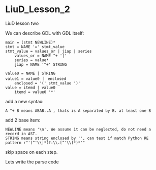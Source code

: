 # LiuD_Lesson_2
LiuD lesson two

We can describe GDL with GDL itself:

    main = (stmt NEWLINE)*
    stmt = NAME '=' stmt_value
    stmt_value = values_or | jiap | series
        values_or = NAME ^+ '|'
        series = value*
        jiap = NAME '^+' STRING

    value0 = NAME | STRING
    value1 = value0 ｜ enclosed
        enclosed = '(' stmt_value ')'
    value = itemd | value0
        itemd = value0 '*'


add a new syntax:

    A ^+ B means ABAB..A , thats is A separated by B. at least one B

add 2 base item:

    NEWLINE means '\n'. We assume it can be neglected, do not need a record in AST.
    STRING means string enclosed by '', can test if match Python RE pattern r"'[^'\\]*(?:\\.[^'\\]*)*'"

skip space on each step.

Lets write the parse code

